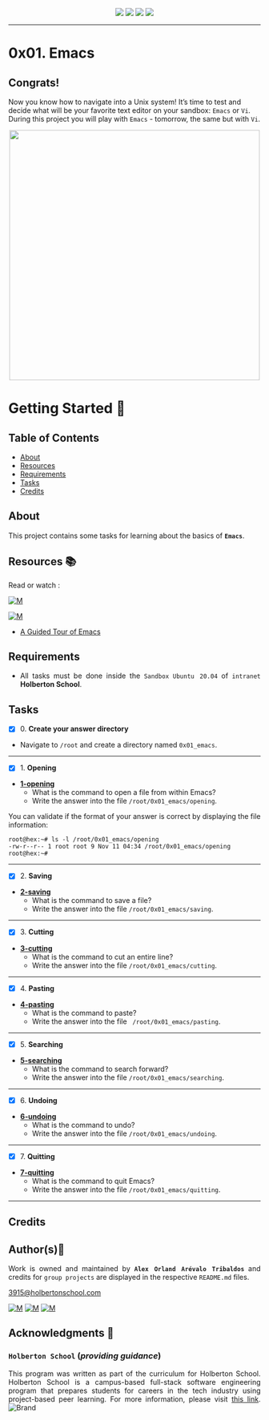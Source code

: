 <p align="center">
<img src="https://img.shields.io/badge/LINUX-darkgreen.svg"/>
<img src="https://img.shields.io/badge/Shell-ligthgreen.svg"/>
<img src="https://img.shields.io/badge/Emacs-purple.svg"/>
<img src="https://img.shields.io/badge/Markdown-black.svg"/>
	
</p>
	
---

# 0x01. Emacs

## Congrats!
Now you know how to navigate into a Unix system!
It’s time to test and decide what will be your favorite text editor on your sandbox: `Emacs` or `Vi`.
During this project you will play with  `Emacs` - tomorrow, the same but with `Vi`.

<p align="center">
  <img width="500"  
        src="https://thumbs.gfycat.com/AstonishingInfamousHomalocephale-size_restricted.gif"
  >
</p>	

# Getting Started :running:	
<div style="text-align: justify">
	
## Table of Contents
* [About](#about)
* [Resources](#resources-books)
* [Requirements](#requirements)
* [Tasks](#tasks)
* [Credits](#credits)

## About
	
This project contains some tasks for learning about the basics of **`Emacs`**.
  
## Resources :books:
Read or watch :

[![M](https://upload.wikimedia.org/wikipedia/commons/thumb/2/2f/Google_2015_logo.svg/80px-Google_2015_logo.svg.png)](https://www.google.com/search?q=emacs&oq=emacs&aqs=chrome..69i57j0i512l9.1166j0j15&sourceid=chrome&ie=UTF-8)

[![M](https://upload.wikimedia.org/wikipedia/commons/thumb/e/e1/Logo_of_YouTube_%282015-2017%29.svg/70px-Logo_of_YouTube_%282015-2017%29.svg.png)](https://www.youtube.com/results?search_query=emacs)

* [A Guided Tour of Emacs](https://intranet.hbtn.io/rltoken/gdcFhKmWdzHNPGMZo6fvUQ) 

## Requirements
* All tasks must be done inside the `Sandbox` `Ubuntu 20.04` of `intranet` **Holberton School**.

## Tasks
+ [x] 0\. **Create your answer directory**

* Navigate to `/root` and create a directory named `0x01_emacs`. 
---
+ [x] 1\. **Opening**

+ **[1-opening](./1-opening)**
	* What is the command to open a file from within Emacs?
	* Write the answer into the file `/root/0x01_emacs/opening`.

You can validate if the format of your answer is correct by displaying the file information:

```
root@hex:~# ls -l /root/0x01_emacs/opening
-rw-r--r-- 1 root root 9 Nov 11 04:34 /root/0x01_emacs/opening
root@hex:~# 
```
---
+ [x] 2\. **Saving**

+ **[2-saving](./2-saving)**
	* What is the command to save a file?
	* Write the answer into the file `/root/0x01_emacs/saving`.
---
+ [x] 3\. **Cutting**

+ **[3-cutting](./3-cutting)**
	* What is the command to cut an entire line?
	* Write the answer into the file `/root/0x01_emacs/cutting`.
---
+ [x] 4\. **Pasting**
	
+ **[4-pasting](./4-pasting)**
	* What is the command to paste?
	* Write the answer into the file ` /root/0x01_emacs/pasting`.
---
+ [x] 5\. **Searching**
	
+ **[5-searching](5-searching)**
	* What is the command to search forward?
	* Write the answer into the file `/root/0x01_emacs/searching`.
---
+ [x] 6\. **Undoing**

+ **[6-undoing](./6-undoing)**
	* What is the command to undo?
	* Write the answer into the file `/root/0x01_emacs/undoing`.
---
+ [x] 7\. **Quitting**

+ **[7-quitting](./7-quitting)**
	* What is the command to quit Emacs?
	* Write the answer into the file `/root/0x01_emacs/quitting`.
 --- 
## Credits

## Author(s):blue_book:

Work is owned and maintained by 
	**`Alex Orland Arévalo Tribaldos`**  and credits for `group projects` are displayed in the respective `README.md` files.

<3915@holbertonschool.com>
	
[![M](https://upload.wikimedia.org/wikipedia/commons/thumb/9/91/Octicons-mark-github.svg/25px-Octicons-mark-github.svg.png)](https://github.com/Alexoat76)
[![M](https://upload.wikimedia.org/wikipedia/fr/thumb/c/c8/Twitter_Bird.svg/25px-Twitter_Bird.svg.png)](https://twitter.com/aoarevalot)
[![M](https://upload.wikimedia.org/wikipedia/commons/thumb/c/ca/LinkedIn_logo_initials.png/25px-LinkedIn_logo_initials.png)](https://www.linkedin.com/in/Alexoat76/)

## Acknowledgments :mega: 

### **`Holberton School`** (*providing guidance*)
	
This program was written as part of the curriculum for Holberton School.
Holberton School is a campus-based full-stack software engineering program
that prepares students for careers in the tech industry using project-based
peer learning. For more information,  please visit [this link](https://www.holbertonschool.com/).
![Brand](https://assets.website-files.com/6105315644a26f77912a1ada/610540e8b4cd6969794fe673_Holberton_School_logo-04-04.svg)
